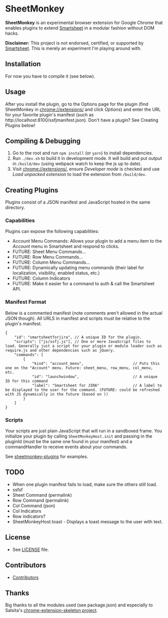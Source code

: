 SheetMonkey
======
**SheetMonkey** is an experimental browser extension for Google Chrome that enables plugins to extend [Smartsheet](https://www.smartsheet.com/) in a modular fashion without DOM hacks.

**Disclaimer:** This project is not endorsed, certified, or supported by [Smartsheet](https://www.smartsheet.com/). This is merely an experiment I'm playing around with.


## Installation ##
For now you have to compile it (see below).

## Usage ##
After you install the plugin, go to the Options page for the plugin (find SheetMonkey in [chrome://extensions/](chrome://extensions/) and click *Options*) and enter the URL for your favorite plugin's manifest (such as http://localhost:8100/ssfjmanifest.json).
Don't have a plugin? See Creating Plugins below!


## Compiling & Debugging ##
1. Go to the root and run `npm install` (or `yarn`) to install dependencies.
2. Run `./dev.sh` to build it in development mode. It will build and put output in `/build/dev` (using webpack watch to keep the js up to date).
3. Visit [chrome://extensions/](chrome://extensions/), ensure *Developer mode* is checked and use *Load unpacked extension* to load the extension from `/build/dev`.


## Creating Plugins ##
Plugins consist of a JSON manifest and JavaScript hosted in the same directory.

### Capabilities ###
Plugins can expose the following capabilities: 

* Account Menu Commands: Allows your plugin to add a menu item to the *Account* menu in Smartsheet and respond to clicks.
* FUTURE: Sheet Menu Commands...
* FUTURE: Row Menu Commands...
* FUTURE: Column Menu Commands...
* FUTURE: Dynamically updating menu commands (their label for localization, visibility, enabled status, etc.)
* FUTURE: Column Indicators
* FUTURE: Make it easier for a command to auth & call the Smartsheet API.

### Manifest Format ###
Below is a commented manifest (note comments aren't allowed in the actual JSON though).
All URLS in manifest and scripts must be relative to the plugin's manifest.

    {
        "id": "smartsheetforjira", // A unique ID for the plugin.
        "scripts": ["js/ssfj.js"], // One or more JavaScript files to load. Generally just a script for your plugin or module loader such as require.js and other dependencies such as jQuery.
        "commands": [
            {
                "kind": "account_menu",                      // Puts this one on the "Account" menu. Future: sheet_menu, row_menu, col_menu, etc.
                "id": "launchwindow",                        // A unique ID for this command
                "label": "Smartsheet for JIRA"               // A label to be displayed to the user for the command. (FUTURE: could be refreshed with JS dynamically in the future (based on ))
            }
        ]
    }

### Scripts ###
Your scripts are just plain JavaScript that will run in a sandboxed frame. 
You initialize your plugin by calling `SheetMonkeyHost.init` and passing in the pluginId (must be the same one found in your manifest) and a commandHandler to receive events about your commands.

See [sheetmonkey-plugins](https://github.com/activescott/sheetmonkey-plugins) for examples.

## TODO ##
* When one plugin manifest fails to load, make sure the others still load.
* ssfsf
* Sheet Command (permalink)
* Row Command (permalink)
* Col Command (json)
* Col Indicators
* Row indicators?
* SheetMonkeyHost.toast - Displays a toast message to the user with text.



## License 
* See [LICENSE](https://github.com/activescott/sheetmonkey/blob/master/LICENSE.md) file.

## Contributors ##
* [Contributors](https://github.com/activescott/sheetmonkey/graphs/contributors)

## Thanks ##
Big thanks to all the modules used (see package.json) and especially to Salsita's [chrome-extension-skeleton project](https://github.com/salsita/chrome-extension-skeleton).